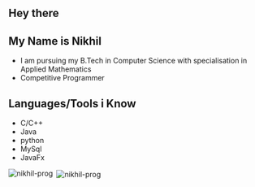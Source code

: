 ## Hey there

## My Name is Nikhil
  - I am pursuing my B.Tech in Computer Science with specialisation in Applied Mathematics
  - Competitive Programmer
  
## Languages/Tools i Know
  - C/C++
  - Java
  - python
  - MySql
  - JavaFx

<p><img align="left" src="https://github-readme-stats.vercel.app/api/top-langs?username=nikhil-prog&show_icons=true&locale=en&layout=compact" alt="nikhil-prog" /></p>

<p>&nbsp;<img align="center" src="https://github-readme-stats.vercel.app/api?username=nikhil-prog&show_icons=true&locale=en" alt="nikhil-prog" /></p>
<!--
**Nikhil-prog/Nikhil-prog** is a ✨ _special_ ✨ repository because its `README.md` (this file) appears on your GitHub profile.

Here are some ideas to get you started:

- 🔭 I’m currently working on ...
- 🌱 I’m currently learning ...
- 👯 I’m looking to collaborate on ...
- 🤔 I’m looking for help with ...
- 💬 Ask me about ...
- 📫 How to reach me: ...
- 😄 Pronouns: ...
- ⚡ Fun fact: ...
-->
